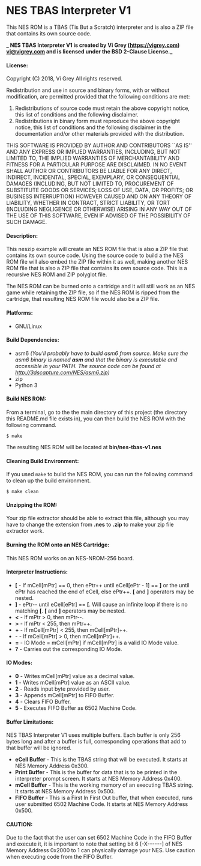 # NES TBAS Interpreter V1

This NES ROM is a TBAS (Tis But a Scratch) interpreter and is also a ZIP file that contains its own source code.

**_ NES TBAS Interpreter V1 is created by Vi Grey (https://vigrey.com) <vi@vigrey.com> and is licensed under the BSD 2-Clause License._**

#### License:
Copyright (C) 2018, Vi Grey
All rights reserved.

Redistribution and use in source and binary forms, with or without
modification, are permitted provided that the following conditions
are met:

1. Redistributions of source code must retain the above copyright notice, this list of conditions and the following disclaimer.
2. Redistributions in binary form must reproduce the above copyright notice, this list of conditions and the following disclaimer in the documentation and/or other materials provided with the distribution.

THIS SOFTWARE IS PROVIDED BY AUTHOR AND CONTRIBUTORS \`\`AS IS'' AND
ANY EXPRESS OR IMPLIED WARRANTIES, INCLUDING, BUT NOT LIMITED TO, THE
IMPLIED WARRANTIES OF MERCHANTABILITY AND FITNESS FOR A PARTICULAR PURPOSE
ARE DISCLAIMED. IN NO EVENT SHALL AUTHOR OR CONTRIBUTORS BE LIABLE
FOR ANY DIRECT, INDIRECT, INCIDENTAL, SPECIAL, EXEMPLARY, OR CONSEQUENTIAL
DAMAGES (INCLUDING, BUT NOT LIMITED TO, PROCUREMENT OF SUBSTITUTE GOODS
OR SERVICES; LOSS OF USE, DATA, OR PROFITS; OR BUSINESS INTERRUPTION)
HOWEVER CAUSED AND ON ANY THEORY OF LIABILITY, WHETHER IN CONTRACT, STRICT
LIABILITY, OR TORT (INCLUDING NEGLIGENCE OR OTHERWISE) ARISING IN ANY WAY
OUT OF THE USE OF THIS SOFTWARE, EVEN IF ADVISED OF THE POSSIBILITY OF
SUCH DAMAGE.



#### Description:

This neszip example will create an NES ROM file that is also a ZIP file that contains its own source code.  Using the source code to build a the NES ROM file will also embed the ZIP file within it as well, making another NES ROM file that is also a ZIP file that contains its own source code.  This is a recursive NES ROM and ZIP polyglot file.

The NES ROM can be burned onto a cartridge and it will still work as an NES game while retaining the ZIP file, so if the NES ROM is ripped from the cartridge, that resulting NES ROM file would also be a ZIP file.

#### Platforms:
- GNU/Linux

#### Build Dependencies:
- asm6 _(You'll probably have to build asm6 from source.  Make sure the asm6 binary is named **asm** and that the binary is executable and accessible in your PATH. The source code can be found at http://3dscapture.com/NES/asm6.zip)_
- zip
- Python 3

#### Build NES ROM:

From a terminal, go to the the main directory of this project (the directory this README.md file exists in), you can then build the NES ROM with the following command.

    $ make

The resulting NES ROM will be located at **bin/nes-tbas-v1.nes**

#### Cleaning Build Environment:

If you used `make` to build the NES ROM, you can run the following command to clean up the build environment.

    $ make clean

#### Unzipping the ROM:

Your zip file extractor should be able to extract this file, although you may have to change the extension from **.nes** to **.zip** to make your zip file extractor work.

#### Burning the ROM onto an NES Cartridge:

This NES ROM works on an NES-NROM-256 board.

#### Interpreter Instructions:

- **[** - If mCell[mPtr] == 0, then ePtr++ until eCell[ePtr - 1] == **]** or the until ePtr has reached the end of eCell, else ePtr++.  **[** and **]** operators may be nested.
- **]** - ePtr-- until eCell[ePtr] == **[**.  Will cause an infinite loop if there is no matching **[**.  **[** and **]** operators may be nested.
- **<** - If mPtr > 0, then mPtr--.
- **>** - If mPtr < 255, then mPtr++.
- **+** - If mCell[mPtr] < 255, then mCell[mPtr]++.
- **\-** - If mCell[mPtr] > 0, then mCell[mPtr]++.
- **=** - IO Mode = mCell[mPtr] if mCell[mPtr] is a valid IO Mode value.
- **?** - Carries out the corresponding IO Mode.

#### IO Modes:

- **0** - Writes mCell[mPtr] value as a decimal value.
- **1** - Writes mCell[mPtr] value as an ASCII value.
- **2** - Reads input byte provided by user.
- **3** - Appends mCell[mPtr] to FIFO Buffer.
- **4** - Clears FIFO Buffer.
- **5** - Executes FIFO Buffer as 6502 Machine Code.

#### Buffer Limitations:

NES TBAS Interpreter V1 uses multiple buffers.  Each buffer is only 256 bytes long and after a buffer is full, corresponding operations that add to that buffer will be ignored.

- **eCell Buffer** - This is the TBAS string that will be executed.  It starts at NES Memory Address 0x300.
- **Print Buffer** - This is the buffer for data that is to be printed in the interpreter prompt screen.  It starts at NES Memory Address 0x400.
- **mCell Buffer** - This is the working memory of an executing TBAS string.  It starts at NES Memory Address 0x500.
- **FIFO Buffer** - This is a First In First Out buffer, that when executed, runs user submitted 6502 Machine Code.  It starts at NES Memory Address 0x500.

#### CAUTION:

Due to the fact that the user can set 6502 Machine Code in the FIFO Buffer and execute it, it is important to note that setting bit 6 [-X------] of NES Memory Address 0x2000 to 1 can physically damage your NES.  Use caution when executing code from the FIFO Buffer.

